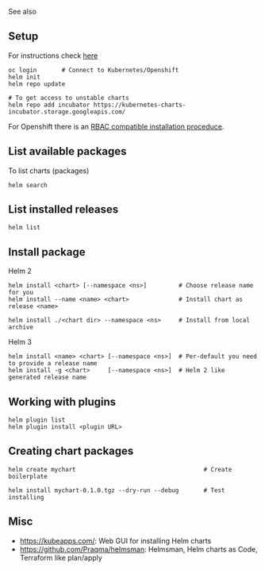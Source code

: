 See also <?add topic='Openshift'?> <?add topic='kubernetes'?>

## Setup

For instructions check [here](https://docs.helm.sh/using_helm/#quickstart-guide)

    oc login       # Connect to Kubernetes/Openshift
    helm init
    helm repo update
    
    # To get access to unstable charts
    helm repo add incubator https://kubernetes-charts-incubator.storage.googleapis.com/

For Openshift there is an [RBAC compatible installation proceduce](https://blog.openshift.com/getting-started-helm-openshift/).

## List available packages

To list charts (packages)

    helm search

## List installed releases

    helm list

## Install package

Helm 2

    helm install <chart> [--namespace <ns>]         # Choose release name for you
    helm install --name <name> <chart>              # Install chart as release <name>
    
    helm install ./<chart dir> --namespace <ns>     # Install from local archive
 
Helm 3

    helm install <name> <chart> [--namespace <ns>]  # Per-default you need to provide a release name
    helm install -g <chart>     [--namespace <ns>]  # Helm 2 like generated release name

## Working with plugins

    helm plugin list
    helm plugin install <plugin URL>

## Creating chart packages

    helm create mychart                                    # Create boilerplate
    
    helm install mychart-0.1.0.tgz --dry-run --debug       # Test installing

## Misc

- https://kubeapps.com/: Web GUI for installing Helm charts
- https://github.com/Praqma/helmsman: Helmsman, Helm charts as Code, Terraform like plan/apply
